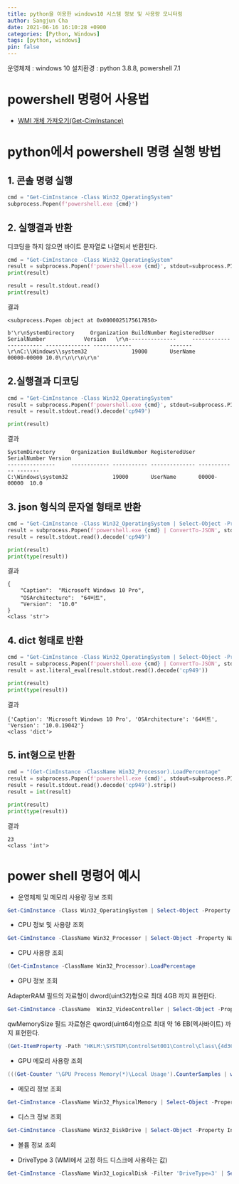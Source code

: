 ```yaml
---
title: python을 이용한 windows10 시스템 정보 및 사용량 모니터링
author: Sangjun Cha
date: 2021-06-16 16:10:28 +0900
categories: [Python, Windows]
tags: [python, windows]
pin: false
---
```


운영체제 : windows 10
설치환경 : python 3.8.8, powershell 7.1

# powershell 명령어 사용법

- [WMI 개체 가져오기(Get-CimInstance)](https://docs.microsoft.com/ko-kr/powershell/scripting/samples/getting-wmi-objects--get-ciminstance-?view=powershell-7.1)

# python에서 powershell 명령 실행 방법

## 1. 콘솔 명령 실행

```python
cmd = "Get-CimInstance -Class Win32_OperatingSystem"
subprocess.Popen(f'powershell.exe {cmd}')
```

## 2. 실행결과 반환

디코딩을 하지 않으면 바이트 문자열로 나열되서 반환된다.

```python
cmd = "Get-CimInstance -Class Win32_OperatingSystem"
result = subprocess.Popen(f'powershell.exe {cmd}', stdout=subprocess.PIPE)
print(result)

result = result.stdout.read()
print(result)

```

결과

```shell
<subprocess.Popen object at 0x0000025175617B50>

b'\r\nSystemDirectory     Organization BuildNumber RegisteredUser SerialNumber            Version   \r\n---------------     ------------ ----------- -------------- ------------            -------   
\r\nC:\\Windows\\system32              19000       UserName         00000-00000 10.0\r\n\r\n\r\n'
```

## 2.실행결과 디코딩

```python
cmd = "Get-CimInstance -Class Win32_OperatingSystem"
result = subprocess.Popen(f'powershell.exe {cmd}', stdout=subprocess.PIPE)
result = result.stdout.read().decode('cp949')

print(result)
```

결과

```shell
SystemDirectory     Organization BuildNumber RegisteredUser SerialNumber Version
---------------     ------------ ----------- -------------- ------------ -------
C:\Windows\system32              19000       UserName       00000-00000  10.0
```

## 3. json 형식의 문자열 형태로 반환

```python
cmd = "Get-CimInstance -Class Win32_OperatingSystem | Select-Object -Property Caption, OSArchitecture, Version"
result = subprocess.Popen(f'powershell.exe {cmd} | ConvertTo-JSON', stdout=subprocess.PIPE)
result = result.stdout.read().decode('cp949')

print(result)
print(type(result))
```

결과

```shell
{
    "Caption":  "Microsoft Windows 10 Pro",
    "OSArchitecture":  "64비트",
    "Version":  "10.0"
}
<class 'str'>
```

## 4. dict 형태로 반환

```python
cmd = "Get-CimInstance -Class Win32_OperatingSystem | Select-Object -Property Caption, OSArchitecture, Version"
result = subprocess.Popen(f'powershell.exe {cmd} | ConvertTo-JSON', stdout=subprocess.PIPE)
result = ast.literal_eval(result.stdout.read().decode('cp949'))

print(result)
print(type(result))
```

결과

```shell
{'Caption': 'Microsoft Windows 10 Pro', 'OSArchitecture': '64비트', 'Version': '10.0.19042'}
<class 'dict'>
```

## 5. int형으로 반환
```python
cmd = "(Get-CimInstance -ClassName Win32_Processor).LoadPercentage"
result = subprocess.Popen(f'powershell.exe {cmd}', stdout=subprocess.PIPE)
result = result.stdout.read().decode('cp949').strip()
result = int(result)

print(result)
print(type(result))
```

결과

```shell
23
<class 'int'>
```


# power shell 명령어 예시

* 운영체제 및 메모리 사용량 정보 조회

```powershell
Get-CimInstance -Class Win32_OperatingSystem | Select-Object -Property Caption, OSArchitecture, Version, TotalVisibleMemorySize, FreePhysicalMemory
```

* CPU 정보 및 사용량 조회

```powershell
Get-CimInstance -ClassName Win32_Processor | Select-Object -Property Name, MaxClockSpeed, LoadPercentage
```

* CPU 사용량 조회

```powershell
(Get-CimInstance -ClassName Win32_Processor).LoadPercentage
```

* GPU 정보 조회

AdapterRAM 필드의 자료형이 dword(uint32)형으로 최대 4GB 까지 표현한다.

```powershell
Get-CimInstance -ClassName  Win32_VideoController | Select-Object -Property Name, AdapterRAM
```

qwMemorySize 필드 자료형은 qword(uint64)형으로 최대 약 16 EB(엑사바이트) 까지 표현한다.

```powershell
(Get-ItemProperty -Path "HKLM:\SYSTEM\ControlSet001\Control\Class\{4d36e968-e325-11ce-bfc1-08002be10318}\0*" -Name HardwareInformation.qwMemorySize -ErrorAction SilentlyContinue)."HardwareInformation.qwMemorySize"
```

* GPU 메모리 사용량 조회

```powershell
(((Get-Counter '\GPU Process Memory(*)\Local Usage').CounterSamples | where CookedValue).CookedValue | measure -sum).sum
```

* 메모리 정보 조회

```powershell
Get-CimInstance -ClassName Win32_PhysicalMemory | Select-Object -Property Manufacturer, PartNumber, Speed, Capacity
```

* 디스크 정보 조회

```powershell
Get-CimInstance -ClassName Win32_DiskDrive | Select-Object -Property Index, Model, Size
```

* 볼륨 정보 조회

- DriveType 3 (WMI에서 고정 하드 디스크에 사용하는 값)

```powershell
Get-CimInstance -ClassName Win32_LogicalDisk -Filter 'DriveType=3' | Select-Object -Property Name, FileSystem, Size, FreeSpace
```
